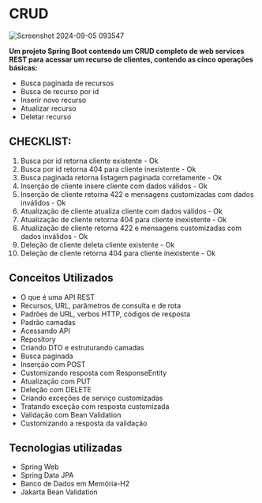 # CRUD

![Screenshot 2024-09-05 093547](https://github.com/user-attachments/assets/d4558d31-b7ea-46dd-ac39-6fcfac2d5477)

**Um projeto Spring Boot contendo um CRUD completo de web services REST para 
acessar um recurso de clientes, contendo as cinco operações básicas:**
- Busca paginada de recursos 
- Busca de recurso por id 
- Inserir novo recurso 
- Atualizar recurso 
- Deletar recurso

## CHECKLIST: 
1. Busca por id retorna cliente existente - Ok
2. Busca por id retorna 404 para cliente inexistente - Ok
3. Busca paginada retorna listagem paginada corretamente - Ok
4. Inserção de cliente insere cliente com dados válidos - Ok
5. Inserção de cliente retorna 422 e mensagens customizadas com dados inválidos - Ok 
6. Atualização de cliente atualiza cliente com dados válidos - Ok
7. Atualização de cliente retorna 404 para cliente inexistente - Ok
8. Atualização de cliente retorna 422 e mensagens customizadas com dados inválidos - Ok 
9. Deleção de cliente deleta cliente existente - Ok
10. Deleção de cliente retorna 404 para cliente inexistente - Ok

## Conceitos Utilizados
- O que é uma API REST
- Recursos, URL, parâmetros de consulta e de rota
- Padrões de URL, verbos HTTP, códigos de resposta
- Padrão camadas
- Acessando API
- Repository
- Criando DTO e estruturando camadas
- Busca paginada
- Inserção com POST
- Customizando resposta com ResponseEntity
- Atualização com PUT
- Deleção com DELETE
- Criando exceções de serviço customizadas
- Tratando exceção com resposta customizada
- Validação com Bean Validation
- Customizando a resposta da validação

## Tecnologias utilizadas
- Spring Web
- Spring Data JPA
- Banco de Dados em Memória-H2
- Jakarta Bean Validation
